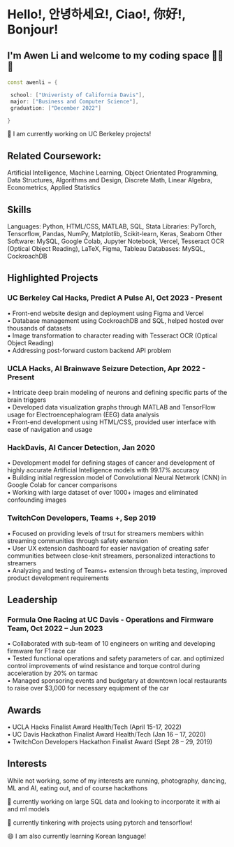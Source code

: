 # Hello!, 안녕하세요!, Ciao!, 你好!, Bonjour!
## I'm Awen Li and welcome to my coding space 👨‍💻👋

 ```cpp
const awenli = {

  school: ["Univeristy of California Davis"],
  major: ["Business and Computer Science"],
  graduation: ["December 2022"]

}
```

🔭 I am currently working on UC Berkeley projects!

<!--
**BabyMochi/BabyMochi** is a ✨ _special_ ✨ repository because its `README.md` (this file) appears on your GitHub profile.

Here are some ideas to get you started:

- 🔭 I’m currently working on ...
- 🌱 I’m currently learning ...
- 👯 I’m looking to collaborate on ...
- 🤔 I’m looking for help with ...
- 💬 Ask me about ...
- 📫 How to reach me: ...
- 😄 Pronouns: ...
- ⚡ Fun fact: ...
-->

<!-- double spaces at the end of the line were used to help indent to the next line -->

## Related Coursework:
Artificial Intelligence, Machine Learning, Object Orientated Programming, Data Structures, Algorithms and Design, Discrete Math, Linear Algebra, Econometrics, Applied Statistics

## Skills
Languages: Python, HTML/CSS, MATLAB, SQL, Stata
Libraries: PyTorch, Tensorflow, Pandas, NumPy, Matplotlib, Scikit-learn, Keras, Seaborn
Other Software: MySQL, Google Colab, Jupyter Notebook, Vercel, Tesseract OCR (Optical Object Reading), LaTeX, Figma, Tableau
Databases: MySQL, CockroachDB

## Highlighted Projects

### UC Berkeley Cal Hacks, Predict A Pulse AI, Oct 2023 - Present
  • Front-end website design and deployment using Figma and Vercel  
  • Database management using CockroachDB and SQL, helped hosted over thousands of datasets  
  • Image transformation to character reading with Tesseract OCR (Optical Object Reading)  
  • Addressing post-forward custom backend API problem  

### UCLA Hacks, AI Brainwave Seizure Detection, Apr 2022 - Present
• Intricate deep brain modeling of neurons and defining specific parts of the brain triggers  
• Developed data visualization graphs through MATLAB and TensorFlow usage for Electroencephalogram (EEG) data analysis  
• Front-end development using HTML/CSS, provided user interface with ease of navigation and usage  

### HackDavis, AI Cancer Detection, Jan 2020
• Development model for defining stages of cancer and development of highly accurate Artificial Intelligence models with 99.17% accuracy  
• Building initial regression model of Convolutional Neural Network (CNN) in Google Colab for cancer comparisons  
• Working with large dataset of over 1000+ images and eliminated confounding images  

### TwitchCon Developers, Teams +, Sep 2019
• Focused on providing levels of trsut for streamers members within streaming communities through safety extension  
• User UX extension dashboard for easier navigation of creating safer communities between close-knit streamers, personalized interactions to streamers  
• Analyzing and testing of Teams+ extension through beta testing, improved product development requirements  

## Leadership
### Formula One Racing at UC Davis - Operations and Firmware Team, Oct 2022 – Jun 2023
• Collaborated with sub-team of 10 engineers on writing and developing firmware for F1 race car  
• Tested functional operations and safety parameters of car. and optimized control improvements of wind resistance and torque control during acceleration by 20% on tarmac  
• Managed sponsoring events and budgetary at downtown local restaurants to raise over $3,000 for necessary equipment of the car  


## Awards
• UCLA Hacks Finalist Award Health/Tech (April 15-17, 2022)  
• UC Davis Hackathon Finalist Award Health/Tech (Jan 16 – 17, 2020)  
• TwitchCon Developers Hackathon Finalist Award (Sept 28 – 29, 2019)  

## Interests
While not working, some of my interests are running, photography, dancing, ML and AI, eating out, and of course hackathons

🌱 currently working on large SQL data and looking to incorporate it with ai and ml models

🔬 currently tinkering with projects using pytorch and tensorflow!

😄 I am also currently learning Korean language!
